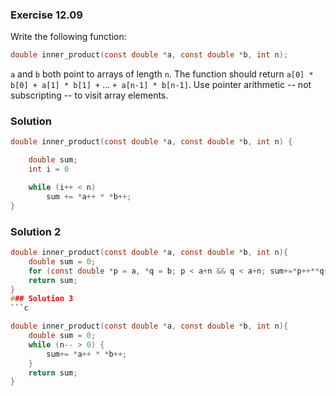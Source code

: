 ### Exercise 12.09
Write the following function:

```c
double inner_product(const double *a, const double *b, int n);
```

`a` and `b` both point to arrays of length `n`. The function should return
`a[0] * b[0] + a[1] * b[1] +` ... `+ a[n-1] * b[n-1]`. Use pointer arithmetic --
not subscripting -- to visit array elements.

### Solution

```c
double inner_product(const double *a, const double *b, int n) {

    double sum;
    int i = 0

    while (i++ < n)
        sum += *a++ * *b++;
}
```
### Solution 2
```c
double inner_product(const double *a, const double *b, int n){
    double sum = 0;
    for (const double *p = a, *q = b; p < a+n && q < a+n; sum+=*p++**q++);
    return sum;
}
### Solution 3
```c

double inner_product(const double *a, const double *b, int n){
    double sum = 0;
    while (n-- > 0) {
        sum+= *a++ * *b++;
    }
    return sum;
}
```
